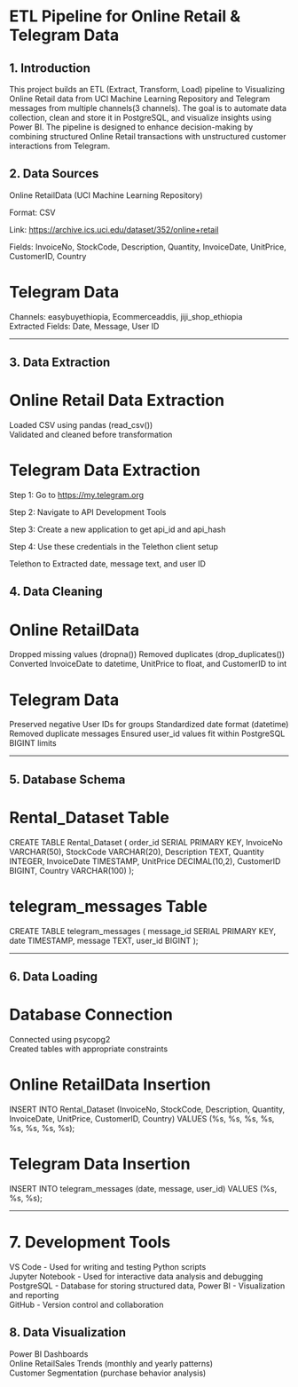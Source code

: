 # ETL Pipeline for Online Retail & Telegram Data

## 1. Introduction

This project builds an ETL (Extract, Transform, Load) pipeline to Visualizing Online Retail data from UCI Machine Learning Repository and Telegram messages from multiple channels(3 channels). The goal is to automate data collection, clean and store it in PostgreSQL, and visualize insights using Power BI. The pipeline is designed to enhance decision-making by combining structured Online Retail transactions with unstructured customer interactions from Telegram.

## 2. Data Sources

Online RetailData (UCI Machine Learning Repository) <br>

Format: CSV <br>

Link: https://archive.ics.uci.edu/dataset/352/online+retail <br>

Fields: InvoiceNo, StockCode, Description, Quantity, InvoiceDate, UnitPrice, CustomerID, Country

# Telegram Data

Channels: easybuyethiopia, Ecommerceaddis, jiji_shop_ethiopia <br>
Extracted Fields: Date, Message, User ID <br>

---

## 3. Data Extraction

# Online Retail Data Extraction

Loaded CSV using pandas (read_csv()) <br>
Validated and cleaned before transformation

# Telegram Data Extraction

Step 1: Go to https://my.telegram.org <br>

Step 2: Navigate to API Development Tools <br>

Step 3: Create a new application to get api_id and api_hash <br>

Step 4: Use these credentials in the Telethon client setup <br>

Telethon to Extracted date, message text, and user ID

## 4. Data Cleaning

# Online RetailData

Dropped missing values (dropna())
Removed duplicates (drop_duplicates())
Converted InvoiceDate to datetime, UnitPrice to float, and CustomerID to int

# Telegram Data

Preserved negative User IDs for groups
Standardized date format (datetime)
Removed duplicate messages
Ensured user_id values fit within PostgreSQL BIGINT limits

---

## 5. Database Schema

# Rental_Dataset Table

CREATE TABLE Rental_Dataset (
order_id SERIAL PRIMARY KEY,
InvoiceNo VARCHAR(50),
StockCode VARCHAR(20),
Description TEXT,
Quantity INTEGER,
InvoiceDate TIMESTAMP,
UnitPrice DECIMAL(10,2),
CustomerID BIGINT,
Country VARCHAR(100)
);

# telegram_messages Table

CREATE TABLE telegram_messages (
message_id SERIAL PRIMARY KEY,
date TIMESTAMP,
message TEXT,
user_id BIGINT
);

---

## 6. Data Loading

# Database Connection

Connected using psycopg2 <br>
Created tables with appropriate constraints

# Online RetailData Insertion

INSERT INTO Rental_Dataset (InvoiceNo, StockCode, Description, Quantity, InvoiceDate, UnitPrice, CustomerID, Country)
VALUES (%s, %s, %s, %s, %s, %s, %s, %s);

# Telegram Data Insertion

INSERT INTO telegram_messages (date, message, user_id)
VALUES (%s, %s, %s);

---

# 7. Development Tools

VS Code - Used for writing and testing Python scripts <br>
Jupyter Notebook - Used for interactive data analysis and debugging <br>
PostgreSQL - Database for storing structured data, Power BI - Visualization and reporting <br>
GitHub - Version control and collaboration

## 8. Data Visualization

Power BI Dashboards <br>
Online RetailSales Trends (monthly and yearly patterns) <br>
Customer Segmentation (purchase behavior analysis)
